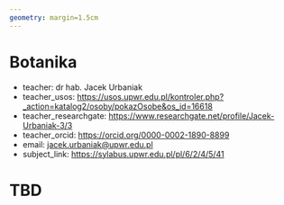 ```yaml
---
geometry: margin=1.5cm
---
```


# Botanika

- teacher: dr hab. Jacek Urbaniak
- teacher_usos: https://usos.upwr.edu.pl/kontroler.php?_action=katalog2/osoby/pokazOsobe&os_id=16618
- teacher_researchgate: https://www.researchgate.net/profile/Jacek-Urbaniak-3/3
- teacher_orcid: https://orcid.org/0000-0002-1890-8899
- email: jacek.urbaniak@upwr.edu.pl
- subject_link: https://sylabus.upwr.edu.pl/pl/6/2/4/5/41

# TBD
